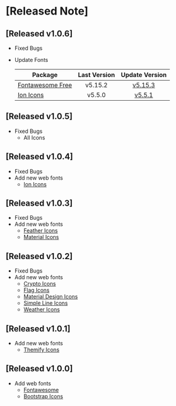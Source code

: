 # [Released Note]

## [Released v1.0.6]

- Fixed Bugs
- Update Fonts

  | Package                               | Last Version |                                 Update Version                                  |
  | ------------------------------------- | :----------: | :-----------------------------------------------------------------------------: |
  | [Fontawesome Free](#fontawesome-free) |   v5.15.2    | [v5.15.3](https://www.npmjs.com/package/@fortawesome/fontawesome-free/v/5.15.3) |
  | [Ion Icons](#ion-icons)               |    v5.5.0    |            [v5.5.1](https://www.npmjs.com/package/ionicons/v/5.5.1)             |

## [Released v1.0.5]

- Fixed Bugs
  - All Icons

## [Released v1.0.4]

- Fixed Bugs
- Add new web fonts
  - [Ion Icons](https://ionicons.com/)

## [Released v1.0.3]

- Fixed Bugs
- Add new web fonts
  - [Feather Icons](https://feathericons.com/)
  - [Material Icons](https://marella.me/material-icons/demo/)

## [Released v1.0.2]

- Fixed Bugs
- Add new web fonts
  - [Crypto Icons](https://guarda.com/coins/)
  - [Flag Icons](https://flagicons.lipis.dev/)
  - [Material Design Icons](https://materialdesignicons.com/)
  - [Simple Line Icons](https://thesabbir.github.io/simple-line-icons/)
  - [Weather Icons](http://erikflowers.github.io/weather-icons/)

## [Released v1.0.1]

- Add new web fonts
  - [Themify Icons](http://themify.me/themify-icons)

## [Released v1.0.0]

- Add web fonts
  - [Fontawesome](https://fontawesome.com/)
  - [Bootstrap Icons](https://icons.getbootstrap.com/)
